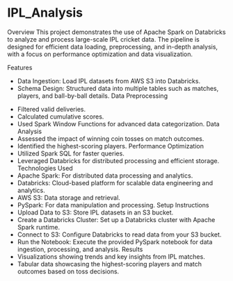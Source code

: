 # IPL_Analysis
Overview
This project demonstrates the use of Apache Spark on Databricks to analyze and process large-scale IPL cricket data. The pipeline is designed for efficient data loading, preprocessing, and in-depth analysis, with a focus on performance optimization and data visualization.

Features
+ Data Ingestion: Load IPL datasets from AWS S3 into Databricks.
+ Schema Design: Structured data into multiple tables such as matches, players, and ball-by-ball details.
Data Preprocessing
- Filtered valid deliveries.
- Calculated cumulative scores.
- Used Spark Window Functions for advanced data categorization.
Data Analysis
- Assessed the impact of winning coin tosses on match outcomes.
- Identified the highest-scoring players.
Performance Optimization
- Utilized Spark SQL for faster queries.
- Leveraged Databricks for distributed processing and efficient storage.
Technologies Used
- Apache Spark: For distributed data processing and analytics.
- Databricks: Cloud-based platform for scalable data engineering and analytics.
- AWS S3: Data storage and retrieval.
- PySpark: For data manipulation and processing.
Setup Instructions
- Upload Data to S3: Store IPL datasets in an S3 bucket.
- Create a Databricks Cluster: Set up a Databricks cluster with Apache Spark runtime.
- Connect to S3: Configure Databricks to read data from your S3 bucket.
- Run the Notebook: Execute the provided PySpark notebook for data ingestion, processing, and analysis.
Results
- Visualizations showing trends and key insights from IPL matches.
- Tabular data showcasing the highest-scoring players and match outcomes based on toss decisions.
